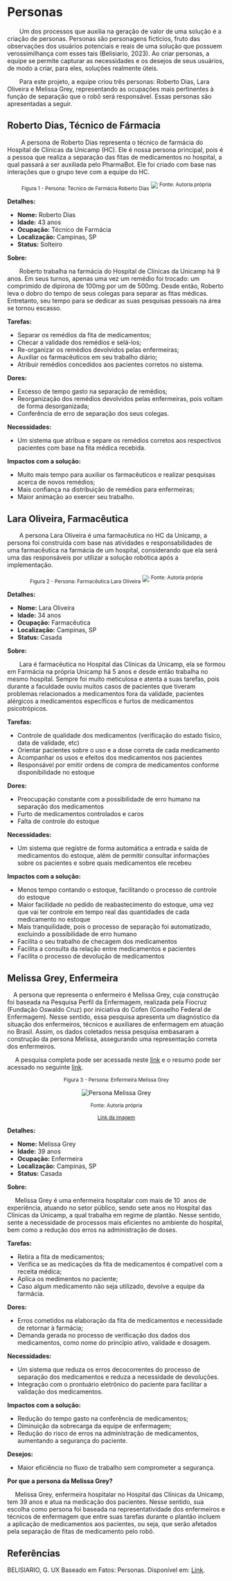 # Personas

&emsp;&emsp;Um dos processos que auxilia na geração de valor de uma solução é a criação de personas. Personas são personagens fictícios, fruto das observações dos usuários potenciais e reais de uma solução que possuem verossimilhança com esses tais (Belisiario, 2023). Ao criar personas, a equipe se permite capturar as necessidades e os desejos de seus usuários, de modo a criar, para eles, soluções realmente úteis.

&emsp;&emsp;Para este projeto, a equipe criou três personas: Roberto Dias, Lara Oliveira e Melissa Grey, representando as ocupações mais pertinentes à função de separação que o robô será responsável. Essas personas são apresentadas a seguir.

## Roberto Dias, Técnico de Fármacia

&emsp;&emsp; A persona de Roberto Dias representa o técnico de farmácia do Hospital de Clínicas da Unicamp (HC). Ele é nossa persona principal, pois é a pessoa que realiza a separação das fitas de medicamentos no hospital, a qual passará a ser auxiliada pelo PharmaBot. Ele foi criado com base nas interações que o grupo teve com a equipe do HC.

<div align="center" width="100%">
<sub>Figura 1 - Persona: Técnico de Farmácia Roberto Dias</sub>
<img src = "/img/UX/roberto-dias-persona.png" />
<sup>Fonte: Autoria própria</sup>
</div>

**Detalhes:**

- **Nome:** Roberto Dias
- **Idade:** 43 anos
- **Ocupação:** Técnico de Farmácia
- **Localização:** Campinas, SP
- **Status:** Solteiro

**Sobre:**

&emsp;&emsp;Roberto trabalha na farmácia do Hospital de Clinícas da Unicamp há 9 anos. Em seus turnos, apenas uma vez um remédio foi trocado: um comprimido de dipirona de 100mg por um de 500mg. Desde então, Roberto leva o dobro do tempo de seus colegas para separar as fitas médicas. Entretanto, seu tempo para se dedicar as suas pesquisas pessoais na área se tornou escasso.

**Tarefas:**

- Separar os remédios da fita de medicamentos;
- Checar a validade dos remédios e selá-los;
- Re-organizar os remédios devolvidos pelas enfermeiras;
- Auxiliar os farmacêuticos em seu trabalho diário;
- Atribuir remédios concedidos aos pacientes corretos no sistema.

**Dores:**

- Excesso de tempo gasto na separação de remédios;
- Reorganização dos remédios devolvidos pelas enfermeiras, pois voltam de forma desorganizada;
- Conferência de erro de separação dos seus colegas.

**Necessidades:**

- Um sistema que atribua e separe os remédios corretos aos respectivos pacientes com base na fita médica recebida.

**Impactos com a solução:**

- Muito mais tempo para auxiliar os farmacêuticos e realizar pesquisas acerca de novos remédios;
- Mais confiança na distribuição de remédios para enfermeiras;
- Maior animação ao exercer seu trabalho.


## Lara Oliveira, Farmacêutica

&emsp;&emsp;A persona Lara Oliveira é uma farmacêutica no HC da Unicamp, a persona foi construída com base nas atividades e responsabilidades de uma farmacêutica na farmácia de um hospital, considerando que ela será uma das responsáveis por utilizar a solução robótica após a implementação.

<div align="center" width="100%">
<sub>Figura 2 - Persona: Farmacêutica Lara Oliveira</sub>
<img src = "/img/UX/Lara Oliveira - Farmacêutica - Persona.png" />
<sup>Fonte: Autoria própria</sup>
</div>

**Detalhes:**

- **Nome:** Lara Oliveira
- **Idade:** 34 anos
- **Ocupação:** Farmacêutica
- **Localização:** Campinas, SP
- **Status:** Casada

**Sobre:**

&emsp;&emsp;Lara é farmacêutica no Hospital das Clínicas da Unicamp, ela se formou em Farmácia na própria Unicamp há 5 anos e desde então trabalha no mesmo hospital. Sempre foi muito meticulosa e atenta a suas tarefas, pois durante a faculdade ouviu muitos casos de pacientes que tiveram problemas relacionados a medicamentos fora da validade, pacientes alérgicos a medicamentos específicos e furtos de medicamentos psicotrópicos.

**Tarefas:**

- Controle de qualidade dos medicamentos (verificação do estado físico, data de validade, etc)
- Orientar pacientes sobre o uso e a dose correta de cada medicamento
- Acompanhar os usos e efeitos dos medicamentos nos pacientes
- Responsável por emitir ordens de compra de medicamentos conforme disponibilidade no estoque

**Dores:**

- Preocupação constante com a possibilidade de erro humano na separação dos medicamentos
- Furto de medicamentos controlados e caros
- Falta de controle do estoque

**Necessidades:**

- Um sistema que registre de forma automática a entrada e saída de medicamentos do estoque, além de permitir consultar informações sobre os pacientes e sobre quais medicamentos ele recebeu

**Impactos com a solução:**

- Menos tempo contando o estoque, facilitando o processo de controle do estoque
- Maior facilidade no pedido de reabastecimento do estoque, uma vez que vai ter controle em tempo real das quantidades de cada medicamento no estoque
- Mais tranquilidade, pois o processo de separação foi automatizado, excluindo a possibilidade de erro humano
- Facilita o seu trabalho de checagem dos medicamentos
- Facilita a consulta da relação entre medicamentos e pacientes
- Facilita o processo de devolução de medicamentos


## Melissa Grey, Enfermeira

&emsp;A persona que representa o enfermeiro é Melissa Grey, cuja construção foi baseada na Pesquisa Perfil da Enfermagem, realizada pela Fiocruz (Fundação Oswaldo Cruz) por iniciativa do Cofen (Conselho Federal de Enfermagem). Nesse sentido, essa pesquisa apresenta um diagnóstico da situação dos enfermeiros, técnicos e auxiliares de enfermagem em atuação no Brasil. Assim, os dados coletados nessa pesquisa embasaram a construção da persona Melissa, assegurando uma representação correta dos enfermeiros.

&emsp; A pesquisa completa pode ser acessada neste [link](https://www.cofen.gov.br/perfilenfermagem/pdfs/relatoriofinal.pdf) e o resumo pode ser acessado no seguinte [link](https://www.cofen.gov.br/perfilenfermagem/blocoBr/QUADRO%20RESUMO_Brasil_Final.pdf).



<div align="center" width="100%">

<sub>Figura 3 - Persona: Enfermeira Melissa Grey</sub>

![Persona Melissa Grey](../../../static/img/UX/Persona.png)

<sup>Fonte: Autoria própria </sup>

<sup> [Link da imagem](https://www.figma.com/design/SCx7di2PpOWX5wA33AR4Do/Personas?node-id=0-1&t=pfqqtjVnvypbkFJu-1)</sup>

</div>

**Detalhes:**

- **Nome:** Melissa Grey
- **Idade:** 39 anos
- **Ocupação:** Enfermeira
- **Localização:** Campinas, SP
- **Status:** Casada

**Sobre:**

&emsp; Melissa Grey é uma enfermeira hospitalar com mais de 10  anos de experiência, atuando no setor público, sendo sete anos no Hospital das Clínicas da Unicamp, a qual trabalha em regime de plantão. Nesse sentido, sente a necessidade de processos mais eficientes no ambiente do hospital, bem como a redução dos erros na administração de doses.

**Tarefas:**

- Retira a fita de medicamentos;
- Verifica se as medicações da fita de medicamentos é compatível com a receita médica;
- Aplica os medimentos no paciente;
- Caso algum medicamento não seja utilizado, devolve a equipe da farmácia. 

**Dores:**

- Erros cometidos na elaboração da fita de medicamentos e necessidade de retornar à farmácia;
- Demanda gerada no processo de verificação dos dados dos medicamentos, como nome do princípio ativo, validade e dosagem. 

**Necessidades:**

- Um sistema que reduza os erros decocorrentes do processo de separação dos medicamentos e reduza a necessidade de devoluções.
- Integração com o prontuário eletrônico do paciente para facilitar a validação dos medicamentos.

**Impactos com a solução:**

- Redução do tempo gasto na conferência de medicamentos;
- Diminuição da sobrecarga da equipe de enfermagem;
- Redução do risco de erros na administração de medicamentos, aumentando a segurança do paciente.

**Desejos:**

- Maior eficiência no fluxo de trabalho sem comprometer a segurança.

**Por que a persona da Melissa Grey?**

&emsp; Melissa Grey, enfermeira hospitalar no Hospital das Clínicas da Unicamp, tem 39 anos e atua na medicação dos pacientes. Nesse sentido, sua escolha como persona foi baseada na representatividade dos enfermeiros e técnicos de enfermagem que entre suas tarefas durante o plantão incluem a aplicação de medicamentos aos pacientes, ou seja, que serão afetados pela separação de fitas de medicamento pelo robô.

## Referências

BELISIARIO, G. UX Baseado em Fatos: Personas. Disponível em: [Link](https://brasil.uxdesign.cc/ux-baseado-em-fatos-personas-f78e71f09a84). 